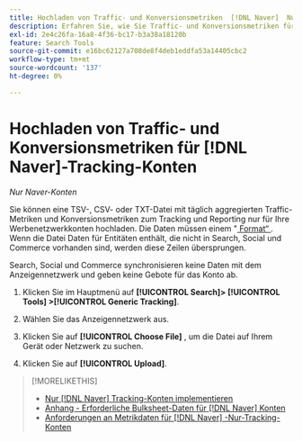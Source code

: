 ```yaml
---
title: Hochladen von Traffic- und Konversionsmetriken  [!DNL Naver]  Nur-Tracking-Konten
description: Erfahren Sie, wie Sie Traffic- und Konversionsmetriken für das Tracking und Reporting nur für  [!DNL Naver]  hochladen.
exl-id: 2e4c26fa-16a8-4f36-bc17-b3a38a18120b
feature: Search Tools
source-git-commit: e16bc62127a708de8f4deb1eddfa53a14405cbc2
workflow-type: tm+mt
source-wordcount: '137'
ht-degree: 0%

---
```


# Hochladen von Traffic- und Konversionsmetriken für [!DNL Naver]-Tracking-Konten

*Nur Naver-Konten*

Sie können eine TSV-, CSV- oder TXT-Datei mit täglich aggregierten Traffic-Metriken und Konversionsmetriken zum Tracking und Reporting nur für Ihre Werbenetzwerkkonten hochladen. Die Daten müssen einem &quot;[ Format“ ](naver-tracking-campaigns-data-requirements.md). Wenn die Datei Daten für Entitäten enthält, die nicht in Search, Social und Commerce vorhanden sind, werden diese Zeilen übersprungen.

Search, Social und Commerce synchronisieren keine Daten mit dem Anzeigennetzwerk und geben keine Gebote für das Konto ab.

1. Klicken Sie im Hauptmenü auf **[!UICONTROL Search]> [!UICONTROL Tools] >[!UICONTROL Generic Tracking]**.

1. Wählen Sie das Anzeigennetzwerk aus.

1. Klicken Sie auf **[!UICONTROL Choose File]** , um die Datei auf Ihrem Gerät oder Netzwerk zu suchen.

1. Klicken Sie auf **[!UICONTROL Upload]**.

>[!MORELIKETHIS]
>
>* [Nur [!DNL Naver] Tracking-Konten implementieren](/help/search-social-commerce/campaign-management/naver-tracking-only-account-implement.md)
>* [Anhang - Erforderliche Bulksheet-Daten für  [!DNL Naver] Konten](/help/search-social-commerce/campaign-management/bulksheets/bulksheet-data-formats/bulksheet-data-naver.md)
>* [Anforderungen an Metrikdaten für  [!DNL Naver] -Nur-Tracking-Konten](/help/search-social-commerce/tools/metrics-upload-tracking-campaigns/naver-tracking-campaigns-data-requirements.md)
